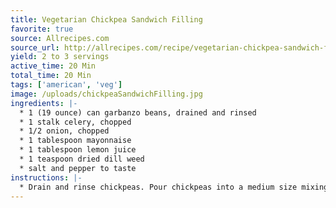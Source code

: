 ```yaml
---
title: Vegetarian Chickpea Sandwich Filling
favorite: true
source: Allrecipes.com
source_url: http://allrecipes.com/recipe/vegetarian-chickpea-sandwich-filling/detail.aspx
yield: 2 to 3 servings
active_time: 20 Min
total_time: 20 Min
tags: ['american', 'veg']
image: /uploads/chickpeaSandwichFilling.jpg
ingredients: |-
  * 1 (19 ounce) can garbanzo beans, drained and rinsed 
  * 1 stalk celery, chopped 
  * 1/2 onion, chopped 
  * 1 tablespoon mayonnaise 
  * 1 tablespoon lemon juice 
  * 1 teaspoon dried dill weed 
  * salt and pepper to taste 
instructions: |-
  * Drain and rinse chickpeas. Pour chickpeas into a medium size mixing bowl and mash with a fork. Mix in celery, onion, mayonnaise (to taste), lemon juice, dill, salt and pepper to taste. 
---
```



